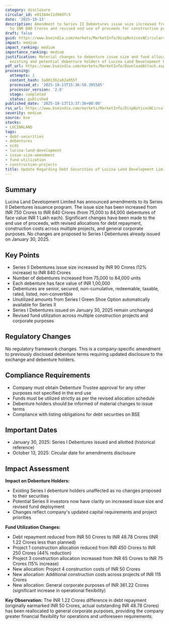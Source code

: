 ```yaml
---
category: disclosure
circular_id: e01164e11d98dfc5
date: '2025-10-13'
description: Amendment to Series II Debentures issue size increased from INR 750 Crores
  to INR 840 Crores and revised end use of proceeds for construction projects.
draft: false
guid: https://www.bseindia.com/markets/MarketInfo/DispNoticesNCirculars.aspx?Noticeid={46FD7CA1-A270-4720-8BDE-2691CDB4DD65}&noticeno=20251013-42&dt=10/13/2025&icount=42&totcount=62&flag=0
impact: medium
impact_ranking: medium
importance_ranking: medium
justification: Material changes to debenture issue size and fund allocation affecting
  existing and potential debenture holders of Lucina Land Development Limited
pdf_url: https://www.bseindia.com/markets/MarketInfo/DownloadAttach.aspx?id=20251013-42&attachedId=75dcbeaa-09fa-4179-9725-0d1fc8ddd3c0
processing:
  attempts: 1
  content_hash: 3a801362a02a055f
  processed_at: '2025-10-13T15:36:50.395585'
  processor_version: '2.0'
  stage: completed
  status: published
published_date: '2025-10-13T13:37:36+00:00'
rss_url: https://www.bseindia.com/markets/MarketInfo/DispNoticesNCirculars.aspx?Noticeid={46FD7CA1-A270-4720-8BDE-2691CDB4DD65}&noticeno=20251013-42&dt=10/13/2025&icount=42&totcount=62&flag=0
severity: medium
source: bse
stocks:
- LUCINALAND
tags:
- debt-securities
- debentures
- ncds
- lucina-land-development
- issue-size-amendment
- fund-utilization
- construction-projects
title: Update Regarding Debt Securities of Lucina Land Development Limited
---
```


## Summary

Lucina Land Development Limited has announced amendments to its Series II Debentures issuance program. The issue size has been increased from INR 750 Crores to INR 840 Crores (from 75,000 to 84,000 debentures of face value INR 1 Lakh each). Significant changes have been made to the end use of proceeds, with revised allocations for debt repayment, construction costs across multiple projects, and general corporate purposes. No changes are proposed to Series I Debentures already issued on January 30, 2025.

## Key Points

- Series II Debentures issue size increased by INR 90 Crores (12% increase) to INR 840 Crores
- Number of debentures increased from 75,000 to 84,000 units
- Each debenture has face value of INR 1,00,000
- Debentures are senior, secured, non-cumulative, redeemable, taxable, rated, listed, non-convertible
- Unutilized amounts from Series I Green Shoe Option automatically available for Series II
- Series I Debentures issued on January 30, 2025 remain unchanged
- Revised fund utilization across multiple construction projects and corporate purposes

## Regulatory Changes

No regulatory framework changes. This is a company-specific amendment to previously disclosed debenture terms requiring updated disclosure to the exchange and debenture holders.

## Compliance Requirements

- Company must obtain Debenture Trustee approval for any other purposes not specified in the end use
- Funds must be utilized strictly as per the revised allocation schedule
- Debenture holders should be informed of material changes to issue terms
- Compliance with listing obligations for debt securities on BSE

## Important Dates

- January 30, 2025: Series I Debentures issued and allotted (historical reference)
- October 13, 2025: Circular date for amendments disclosure

## Impact Assessment

**Impact on Debenture Holders:**
- Existing Series I debenture holders unaffected as no changes proposed to their securities
- Potential Series II investors now have clarity on increased issue size and revised fund deployment
- Changes reflect company's updated capital requirements and project priorities

**Fund Utilization Changes:**
- Debt repayment reduced from INR 50 Crores to INR 48.78 Crores (INR 1.22 Crores less than planned)
- Project 1 construction allocation reduced from INR 450 Crores to INR 250 Crores (44% reduction)
- Project 3 construction allocation increased from INR 65 Crores to INR 75 Crores (15% increase)
- New allocation: Project 4 construction costs of INR 50 Crores
- New allocation: Additional construction costs across projects of INR 115 Crores
- New allocation: General corporate purposes of INR 361.22 Crores (significant increase in operational flexibility)

**Key Observation:**
The INR 1.22 Crores difference in debt repayment (originally earmarked INR 50 Crores, actual outstanding INR 48.78 Crores) has been reallocated to general corporate purposes, providing the company greater financial flexibility for operations and unforeseen requirements.